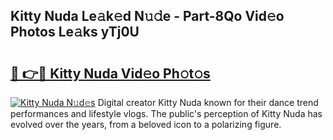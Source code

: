 ## Kitty Nuda Le𝚊k𝚎d N𝚞𝚍e - Part-8Qo Vid𝚎o Photos Le𝚊ks yTj0U

# <h2><a href="http://fbfc0ey.evod.top/?m=Kitty+Nuda">🔗 👉🔴 Kitty Nuda Vid𝚎o Ph𝚘t𝚘s</a></h2>

[![Kitty Nuda N𝚞d𝚎s](https://i.imgur.com/8V9OHl7.gif)](http://fbfc0ey.evod.top/?m=Kitty+Nuda)
Digital creator Kitty Nuda known for their dance trend performances and lifestyle vlogs. The public's perception of Kitty Nuda has evolved over the years, from a beloved icon to a polarizing figure. 
